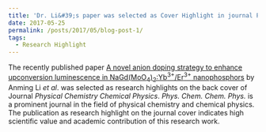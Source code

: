 ```yaml
---
title: 'Dr. Li&#39;s paper was selected as Cover Highlight in journal Phys. Chem. Chem. Phys.'
date: 2017-05-25
permalink: /posts/2017/05/blog-post-1/
tags:
  - Research Highlight
---
```


The recently published paper [A novel anion doping strategy to enhance upconversion luminescence in NaGd(MoO<sub>4</sub>)<sub>2</sub>:Yb<sup>3+</sup>/Er<sup>3+</sup> nanophosphors](/publications/2017-05-25-paper12/) by Anming Li <i>et al</i>. was selected as research highlights on the back cover of Journal <i>Physical Chemistry Chemical Physics</i>. <i>Phys. Chem. Chem. Phys.</i> is a prominent journal in the field of physical chemistry and chemical physics. The publication as research highlight on the journal cover indicates high scientific value and academic contribution of this research work.
